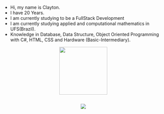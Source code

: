 -  Hi, my name is Clayton.
-  I have 20 Years. 
-  I am currently studying to be a FullStack Development
-  I am currently studying applied and computational mathematics in UFS(Brazil).
-  Knowledge in Database, Data Structure, Object Oriented Programming with C#, HTML, CSS and Hardware (Basic-Intermediary).

<div align="center">
  <a href="https://github.com/Kledzeraaa">
  <img height="150em" src="https://github-readme-stats.vercel.app/api/top-langs/?username=Kledzeraaa&layout=compact&langs_count=7&theme=dark"/>
</div>
  
##
  
<div align="center"> 
  <a href="https://www.linkedin.com/in/clayton-santos-001243227/" target="_blank"><img src="https://img.shields.io/badge/LinkedIn-0077B5?style=for-the-badge&logo=linkedin&logoColor=white" target="_blank"></a>
</div>
